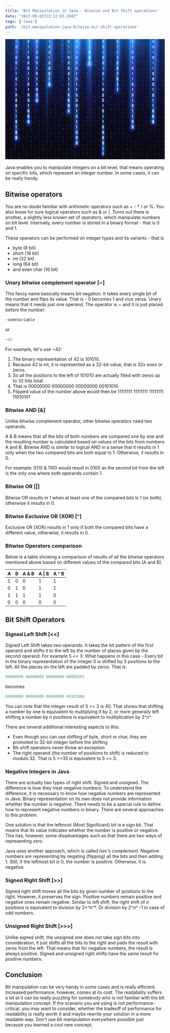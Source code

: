 ```yaml
---
title: 'Bit Manipulation in Java – Bitwise and Bit Shift operations'
date: "2017-09-02T22:12:03.284Z"
tags: ['Java']
path: '/bit-manipulation-java-bitwise-bit-shift-operations'
---
```

![binary](./binary.jpg)

Java enables you to manipulate integers on a bit level, that means operating on specific bits, which represent an integer number. In some cases, it can be really handy.

Bitwise operators
-----------------

You are no doubt familiar with arithmetic operators such as + - \* / or %. You also know for sure logical operators such as & or \|. Turns out there is another, a slightly less known set of operators, which manipulate numbers on bit level. Internally, every number is stored in a binary format - that is 0 and 1.

These operators can be performed on integer types and its variants - that is

-   byte (8 bit)
-   short (16 bit)
-   int (32 bit)
-   long (64 bit)
-   and even char (16 bit)

### Unary bitwise complement operator \[\~\]

This fancy name basically means bit negation. It takes every single bit of the number and flips its value. That is - 0 becomes 1 and vice versa. Unary means that it needs just one operand. The operator is \~ and it is just placed before the number:

```java
~someVariable
```

or

```java
~42
```

For example, let\'s use \~42:

1.  The binary representation of 42 is 101010.
2.  Because 42 is int, it is represented as a 32-bit value, that is 32x ones or zeros.
3.  So all the positions to the left of 101010 are actually filled with zeros up to 32 bits total.
4.  That is 00000000 00000000 00000000 00101010
5.  Flipped value of the number above would then be 11111111 11111111 11111111 11010101

### Bitwise AND \[&\]

Unlike bitwise complement operator, other bitwise operators need two operands.

A & B means that all the bits of both numbers are compared one by one and the resulting number is calculated based on values of the bits from numbers A and B. Bitwise AND is similar to logical AND in a sense that it results in 1 only when the two compared bits are both equal to 1. Otherwise, it results in 0.

For example: 0110 & 1100 would result in 0100 as the second bit from the left is the only one where both operands contain 1.

### Bitwise OR \[\|\]

Bitwise OR results in 1 when at least one of the compared bits is 1 (or both), otherwise it results in 0.

### Bitwise Exclusive OR (XOR) \[\^\]

Exclusive OR (XOR) results in 1 only if both the compared bits have a different value, otherwise, it results in 0.

### Bitwise Operators comparison

Below is a table showing a comparison of results of all the bitwise operators mentioned above based on different values of the compared bits (A and B).

  A  | B | A & B | A \| B | A \^ B
  ---|---|-------|--------|--------
  1  | 0 | 0     | 1      | 1
  0  | 1 | 0     | 1      | 1
  1  | 1 | 1     | 1      | 0
  0  | 0 | 0     | 0      | 0

Bit Shift Operators
-------------------

### Signed Left Shift \[\<\<\]

Signed Left Shift takes two operands. It takes the bit pattern of the first operand and shifts it to the left by the number of places given by the second operand. For example 5 \<\< 3: What happens in this case - Every bit in the binary representation of the integer 5 is shifted by 3 positions to the left. All the places on the left are padded by zeros. That is:

```java
00000000 00000000 00000000 00000101
```

becomes

```java
00000000 00000000 00000000 00101000
```

You can note that the integer result of 5 \<\< 3 is 40. That shows that shifting a number by one is equivalent to multiplying it by 2, or more generally left shifting a number by *n* positions is equivalent to multiplication by 2^*n*^.

There are several additional interesting aspects to this:

-   Even though you can use shifting of byte, short or char, they are promoted to 32-bit integer before the shifting
-   Bit-shift operators never throw an exception
-   The right operand (the number of positions to shift) is reduced to modulo 32. That is 5 \>\>35 is equivalent to 5 \>\> 3.

### Negative Integers in Java

There are actually two types of right shift. Signed and unsigned. The difference is how they treat negative numbers. To understand the difference, it is necessary to know how negative numbers are represented in Java. Binary representation on its own does not provide information whether the number is negative. There needs to be a special rule to define how to represent negative numbers in binary. There are several approaches to this problem.

One solution is that the leftmost (Most Significant) bit is a sign bit. That means that its value indicates whether the number is positive or negative. This has, however, some disadvantages such as that there are two ways of representing zero.

Java uses another approach, which is called *two\'s complement*. Negative numbers are representing by negating (flipping) all the bits and then adding 1. Still, if the leftmost bit is 0, the number is positive. Otherwise, it is negative.

### Signed Right Shift \[\>\>\]

Signed right shift moves all the bits by given number of positions to the right. However, it preserves the sign. Positive numbers remain positive and negative ones remain negative. Similar to left shift, the right shift of *n* positions is equivalent to division by 2*^n^*. Or division by 2^*n*^ -1 in case of odd numbers.

### Unsigned Right Shift \[\>\>\>\]

Unlike signed shift, the unsigned one does not take sign bits into consideration, it just shifts all the bits to the right and pads the result with zeros from the left. That means that for negative numbers, the result is always positive. Signed and unsigned right shifts have the same result for positive numbers.

Conclusion
----------

Bit manipulation can be very handy in some cases and is really efficient. Increased performance, however, comes at its cost. The readability suffers a lot at it can be really puzzling for somebody who is not familiar with the bit manipulation concept. If the scenario you are using is not performance-critical, you may want to consider, whether the tradeoff of performance for readability is really worth it and maybe rewrite your solution in a more readable way. Don\'t use bit manipulation everywhere possible just because you learned a cool new concept.

